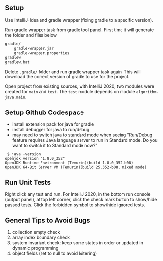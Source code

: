 ## Setup

Use IntelliJ-Idea and gradle wrapper (fixing gradle to a specific version).

Run gradle wrapper task from gradle tool panel. First time it will generate the folder and files below

```bash
gradle/
    gradle-wrapper.jar
    gradle-wrapper.properties
gradlew
gradlew.bat
```

Delete `.gradle/` folder and run gradle wrapper task again. This will download the correct version of gradle to use for the project.

Open project from existing sources, with IntelliJ 2020, two modules were created for `main` and `test`. The `test` module depends on module `algorithm-java.main`.

## Setup Github Codespace

- install extension pack for java for gradle
- install debugger for java to run/debug
- may need to switch java to standard mode when seeing "Run/Debug feature requires Java language server to run in Standard mode. Do you want to switch it to Standard mode now?"

```
 $ java -version
openjdk version "1.8.0_352"
OpenJDK Runtime Environment (Temurin)(build 1.8.0_352-b08)
OpenJDK 64-Bit Server VM (Temurin)(build 25.352-b08, mixed mode)
```

## Run Unit Tests

Right click any test and run. For IntelliJ 2020, in the bottom run console (output panel), at top left corner, click the check mark button to show/hide passed tests. Click the forbidden symbol to show/hide ignored tests.

## General Tips to Avoid Bugs

1. collection empty check
1. array index boundary check
1. system invariant check: keep some states in order or updated in dynamic programming
1. object fields (set to null to avoid loitering)
